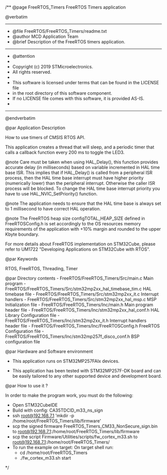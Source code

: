 /**
  @page FreeRTOS_Timers FreeRTOS Timers application

  @verbatim
  ******************************************************************************
  * @file    FreeRTOS/FreeRTOS_Timers/readme.txt
  * @author  MCD Application Team
  * @brief   Description of the FreeRTOS timers application.
  ******************************************************************************
  * @attention
  *
  * Copyright (c) 2019 STMicroelectronics.
  * All rights reserved.
  *
  * This software is licensed under terms that can be found in the LICENSE file
  * in the root directory of this software component.
  * If no LICENSE file comes with this software, it is provided AS-IS.
  *
  ******************************************************************************
  @endverbatim

@par Application Description

How to use timers of CMSIS RTOS API.

This application creates a thread that will sleep, and a periodic timer that calls a callback function every 200 ms to
toggle the LED3.

@note Care must be taken when using HAL_Delay(), this function provides accurate delay (in milliseconds) based on
      variable incremented in HAL time base ISR.
      This implies that if HAL_Delay() is called from a peripheral ISR process, then the HAL time base interrupt must
      have higher priority (numerically lower) than the peripheral interrupt. Otherwise the caller ISR process will be blocked.
      To change the HAL time base interrupt priority you have to use HAL_NVIC_SetPriority() function.

@note The application needs to ensure that the HAL time base is always set to 1 millisecond
      to have correct HAL operation.

@note The FreeRTOS heap size configTOTAL_HEAP_SIZE defined in FreeRTOSConfig.h is set accordingly to the OS resources
memory requirements of the application with +10% margin and rounded to the upper Kbyte boundary.

For more details about FreeRTOS implementation on STM32Cube, please refer to UM1722 "Developing Applications on
STM32Cube with RTOS".

@par Keywords

RTOS, FreeRTOS, Threading, Timer

@par Directory contents
    - FreeRTOS/FreeRTOS_Timers/Src/main.c                            Main program
    - FreeRTOS/FreeRTOS_Timers/Src/stm32mp2xx_hal_timebase_tim.c     HAL timebase file
    - FreeRTOS/FreeRTOS_Timers/Src/stm32mp2xx_it.c                   Interrupt handlers
    - FreeRTOS/FreeRTOS_Timers/Src/stm32mp2xx_hal_msp.c              MSP Initialization file
    - FreeRTOS/FreeRTOS_Timers/Inc/main.h                            Main program header file
    - FreeRTOS/FreeRTOS_Timers/Inc/stm32mp2xx_hal_conf.h             HAL Library Configuration file
    - FreeRTOS/FreeRTOS_Timers/Inc/stm32mp2xx_it.h                   Interrupt handlers header file
    - FreeRTOS/FreeRTOS_Timers/Inc/FreeRTOSConfig.h                  FreeRTOS Configuration file
    - FreeRTOS/FreeRTOS_Timers/Inc/stm32mp257f_disco_conf.h          BSP configuration file

@par Hardware and Software environment

  - This application runs on STM32MP257FAIx devices.

  - This application has been tested with STM32MP257F-DK board and can be easily tailored to any other supported device
    and development board.

@par How to use it ?

In order to make the program work, you must do the following:
- Open STM32CubeIDE
- Build with config: CA35TDCID_m33_ns_sign
- ssh root@192.168.7.1 'mkdir -p /home/root/FreeRTOS_Timers/lib/firmware'
- scp the signed firmware FreeRTOS_Timers_CM33_NonSecure_sign.bin to root@192.168.7.1:/home/root/FreeRTOS_Timers/lib/firmware
- scp the script Firmware/Utilities/scripts/fw_cortex_m33.sh to root@192.168.7.1:/home/root/FreeRTOS_Timers/
- To run the example on target:
	On target shell run:
	- cd /home/root/FreeRTOS_Timers
	- ./fw_cortex_m33.sh start


 */
